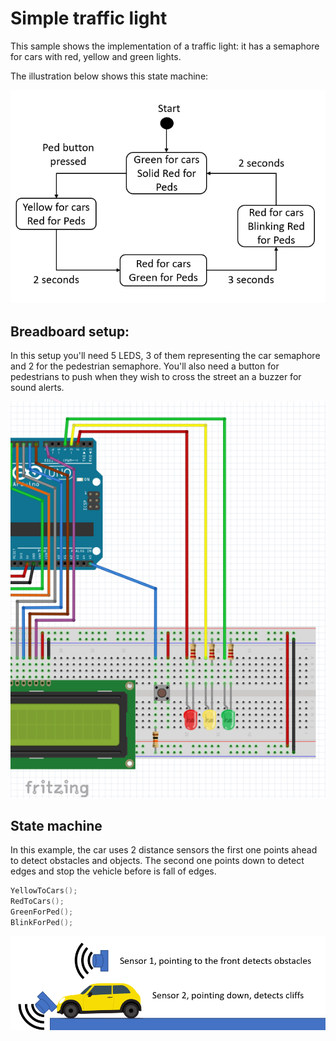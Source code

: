 # Simple traffic light

This sample shows the implementation of a traffic light: it has a semaphore for cars with red, yellow and green lights.



The illustration below shows this state machine:

 ![Distance sensor](../../Images/state-machine.png)

## Breadboard setup:

In this setup you'll need 5 LEDS, 3 of them representing the car semaphore and 2 for the pedestrian semaphore. You'll also need a button for pedestrians to push when they wish to cross the street an a buzzer for sound alerts. 

 ![Distance sensor](../../Images/traffic.png)

## State machine 

In this example, the car uses 2 distance sensors the first one points ahead to detect obstacles and objects. The second one points down to detect edges and stop the vehicle before is fall of edges.

```c
YellowToCars();
RedToCars();
GreenForPed();
BlinkForPed();
```

![Distance sensor](../../Images/car.png)
